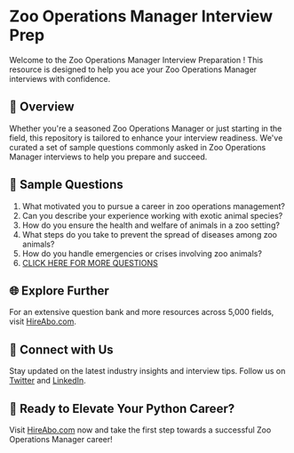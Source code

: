 # Zoo Operations Manager Interview Prep

Welcome to the Zoo Operations Manager Interview Preparation ! This resource is designed to help you ace your Zoo Operations Manager interviews with confidence.

## 🚀 Overview

Whether you're a seasoned Zoo Operations Manager or just starting in the field, this repository is tailored to enhance your interview readiness. We've curated a set of sample questions commonly asked in Zoo Operations Manager interviews to help you prepare and succeed.

## 📝 Sample Questions

1. What motivated you to pursue a career in zoo operations management?
2. Can you describe your experience working with exotic animal species?
3. How do you ensure the health and welfare of animals in a zoo setting?
4. What steps do you take to prevent the spread of diseases among zoo animals?
5. How do you handle emergencies or crises involving zoo animals?
6. [CLICK HERE FOR MORE QUESTIONS](https://hireabo.com/job/24_3_19/Zoo%20Operations%20Manager)

## 🌐 Explore Further

For an extensive question bank and more resources across 5,000 fields, visit [HireAbo.com](https://www.hireabo.com).

## 📱 Connect with Us

Stay updated on the latest industry insights and interview tips. Follow us on [Twitter](https://twitter.com/hireabo) and [LinkedIn](https://www.linkedin.com/in/hire-abo-3609972a8/).

## 🚀 Ready to Elevate Your Python Career?

Visit [HireAbo.com](https://www.hireabo.com) now and take the first step towards a successful Zoo Operations Manager career!